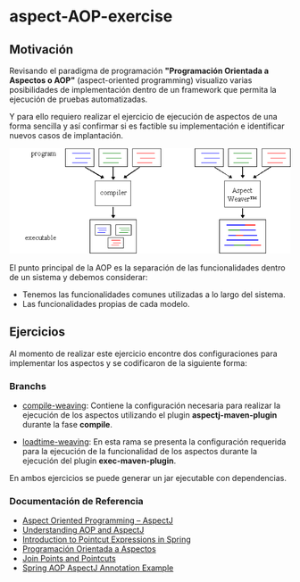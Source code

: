 # aspect-AOP-exercise

## Motivación

Revisando el paradigma de programación **"Programación Orientada a Aspectos o AOP"** (aspect-oriented programming) visualizo varias posibilidades de implementación dentro de un framework que permita la ejecución de pruebas automatizadas.

Y para ello requiero realizar el ejercicio de ejecución de aspectos de una forma sencilla y así confirmar si es factible su implementación e identificar nuevos casos de implantación.

![](imgs/aj.png)

El punto principal de la AOP es la separación de las funcionalidades dentro de un sistema y debemos considerar:

* Tenemos las funcionalidades comunes utilizadas a lo largo del sistema. 
* Las funcionalidades propias de cada modelo.

## Ejercicios

Al momento de realizar este ejercicio encontre dos configuraciones para implementar los aspectos y se codificaron de la siguiente forma:

### Branchs

* [compile-weaving](https://github.com/isortegahlabs/aspect-AOP-exercise/tree/feature/compile-weaving): Contiene la 
configuración necesaria para realizar la ejecución de los aspectos utilizando el plugin **aspectj-maven-plugin** 
durante la fase **compile**.     

* [loadtime-weaving](https://github.com/isortegahlabs/aspect-AOP-exercise/tree/feature/loadtime-weaving): En esta rama 
se presenta la configuración requerida para la ejecución de la funcionalidad de los aspectos durante la ejecución del 
plugin **exec-maven-plugin**.  

En ambos ejercicios se puede generar un jar ejecutable con dependencias.

### Documentación de Referencia

* [Aspect Oriented Programming – AspectJ](https://folderit.net/es/blog/aspect-oriented-programming-aspectj-es/)  
* [Understanding AOP and AspectJ](https://livebook.manning.com/book/aspectj-in-action-second-edition/part-1)  
* [Introduction to Pointcut Expressions in Spring](https://www.baeldung.com/spring-aop-pointcut-tutorial)  
* [Programación Orientada a Aspectos](http://www.exa.unicen.edu.ar/catedras/deaspect/aspectj.pdf)
* [Join Points and Pointcuts](https://www.eclipse.org/aspectj/doc/next/progguide/language-joinPoints.html)
* [Spring AOP AspectJ Annotation Example](https://www.javatpoint.com/spring-aop-aspectj-annotation-example)
